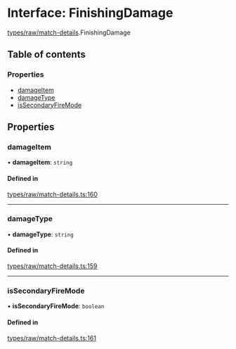# Interface: FinishingDamage

[types/raw/match-details](../modules/types_raw_match_details.md).FinishingDamage

## Table of contents

### Properties

- [damageItem](types_raw_match_details.FinishingDamage.md#damageitem)
- [damageType](types_raw_match_details.FinishingDamage.md#damagetype)
- [isSecondaryFireMode](types_raw_match_details.FinishingDamage.md#issecondaryfiremode)

## Properties

### damageItem

• **damageItem**: `string`

#### Defined in

[types/raw/match-details.ts:160](https://github.com/jameslinimk/unofficial-valorant-api/blob/3123117/package/src/types/raw/match-details.ts#L160)

___

### damageType

• **damageType**: `string`

#### Defined in

[types/raw/match-details.ts:159](https://github.com/jameslinimk/unofficial-valorant-api/blob/3123117/package/src/types/raw/match-details.ts#L159)

___

### isSecondaryFireMode

• **isSecondaryFireMode**: `boolean`

#### Defined in

[types/raw/match-details.ts:161](https://github.com/jameslinimk/unofficial-valorant-api/blob/3123117/package/src/types/raw/match-details.ts#L161)
